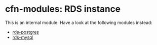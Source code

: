 # cfn-modules: RDS instance

This is an internal module. Have a look at the following modules instead:

* [rds-postgres](https://www.npmjs.com/package/@cfn-modules/rds-postgres)
* [rds-mysql](https://www.npmjs.com/package/@cfn-modules/rds-mysql)
